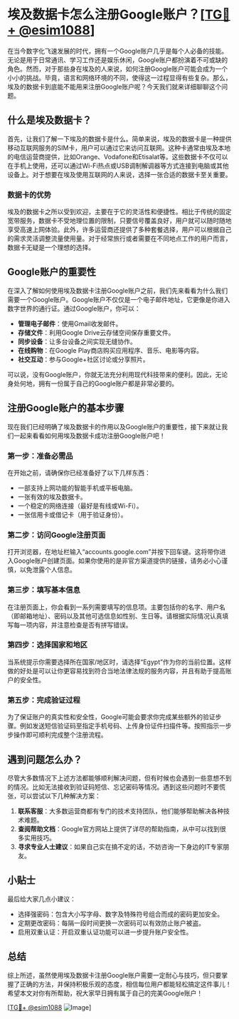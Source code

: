 # 埃及数据卡怎么注册Google账户？[[TG💪+ @esim1088](https://t.me/s/esim1088)]

在当今数字化飞速发展的时代，拥有一个Google账户几乎是每个人必备的技能。无论是用于日常通讯、学习工作还是娱乐休闲，Google账户都扮演着不可或缺的角色。然而，对于那些身在埃及的人来说，如何注册Google账户可能会成为一个小小的挑战。毕竟，语言和网络环境的不同，使得这一过程显得有些复杂。那么，埃及的数据卡到底能不能用来注册Google账户呢？今天我们就来详细聊聊这个问题。

## 什么是埃及数据卡？

首先，让我们了解一下埃及的数据卡是什么。简单来说，埃及的数据卡是一种提供移动互联网服务的SIM卡，用户可以通过它来访问互联网。这种卡通常由埃及本地的电信运营商提供，比如Orange、Vodafone和Etisalat等。这些数据卡不仅可以在手机上使用，还可以通过Wi-Fi热点或USB调制解调器等方式连接到电脑或其他设备上。对于想要在埃及使用互联网的人来说，选择一张合适的数据卡至关重要。

### 数据卡的优势

埃及的数据卡之所以受到欢迎，主要在于它的灵活性和便捷性。相比于传统的固定宽带服务，数据卡不受地理位置的限制，只要信号覆盖良好，用户就可以随时随地享受高速上网体验。此外，许多运营商还提供了多种套餐选择，用户可以根据自己的需求灵活调整流量使用量。对于经常旅行或者需要在不同地点工作的用户而言，数据卡无疑是一个理想的选择。

## Google账户的重要性

在深入了解如何使用埃及数据卡注册Google账户之前，我们先来看看为什么我们需要一个Google账户。Google账户不仅仅是一个电子邮件地址，它更像是你进入数字世界的通行证。通过Google账户，你可以：

- **管理电子邮件**：使用Gmail收发邮件。
- **存储文件**：利用Google Drive云存储空间保存重要文件。
- **同步设备**：让多台设备之间实现无缝协作。
- **在线购物**：在Google Play商店购买应用程序、音乐、电影等内容。
- **社交互动**：参与Google+社区讨论或分享照片。

可以说，没有Google账户，你就无法充分利用现代科技带来的便利。因此，无论身处何地，拥有一份属于自己的Google账户都是非常必要的。

## 注册Google账户的基本步骤

现在我们已经明确了埃及数据卡的作用以及Google账户的重要性，接下来就让我们一起来看看如何用埃及数据卡成功注册Google账户吧！

### 第一步：准备必需品

在开始之前，请确保你已经准备好了以下几样东西：
- 一部支持上网功能的智能手机或平板电脑。
- 一张有效的埃及数据卡。
- 一个稳定的网络连接（最好是有线或Wi-Fi）。
- 一张信用卡或借记卡（用于验证身份）。

### 第二步：访问Google注册页面

打开浏览器，在地址栏输入“accounts.google.com”并按下回车键。这将带你进入Google账户创建页面。如果你使用的是非官方渠道提供的链接，请务必小心谨慎，以免泄露个人信息。

### 第三步：填写基本信息

在注册页面上，你会看到一系列需要填写的信息项。主要包括你的名字、用户名（即邮箱地址）、密码以及其他可选信息如性别、生日等。请根据实际情况认真填写每一项内容，并注意检查是否有拼写错误。

### 第四步：选择国家和地区

当系统提示你需要选择所在国家/地区时，请选择“Egypt”作为你的当前位置。这样做的好处是可以让你更容易找到符合当地法律法规的服务内容，并且有助于提高账户的安全性。

### 第五步：完成验证过程

为了保证账户的真实性和安全性，Google可能会要求你完成某些额外的验证步骤。例如发送短信验证码至指定手机号码、上传身份证件扫描件等。按照指示一步步操作即可顺利完成整个注册流程。

## 遇到问题怎么办？

尽管大多数情况下上述方法都能够顺利解决问题，但有时候也会遇到一些意想不到的情况。比如无法接收到验证码短信、忘记密码等情况。遇到这些问题时不要慌张，可以尝试以下几种解决方案：

1. **联系客服**：大多数运营商都有专门的技术支持团队，他们能够帮助解决各种技术难题。
2. **查阅帮助文档**：Google官方网站上提供了详尽的帮助指南，从中可以找到很多实用技巧。
3. **寻求专业人士建议**：如果自己实在搞不定的话，不妨咨询一下身边的IT专家朋友。

## 小贴士

最后给大家几点小建议：
- 选择强密码：包含大小写字母、数字及特殊符号组合而成的密码更加安全。
- 定期更改密码：每隔一段时间更换一次密码可以有效防止账户被盗。
- 启用双重认证：开启双重认证功能可以进一步提升账户安全性。

## 总结

综上所述，虽然使用埃及数据卡注册Google账户需要一定耐心与技巧，但只要掌握了正确的方法，并保持积极乐观的态度，相信每位用户都能轻松搞定这件事儿！希望本文对你有所帮助，祝大家早日拥有属于自己的完美Google账户！

[[TG💪+ @esim1088](https://t.me/s/esim1088) ![Image](https://i.postimg.cc/4NQfJmqS/Snipaste-2025-05-13-00-14-12.png)]